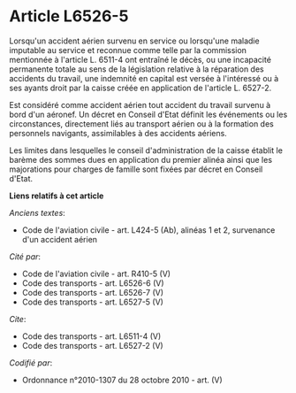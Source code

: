 # Article L6526-5

Lorsqu'un accident aérien survenu en service ou lorsqu'une maladie imputable au service et reconnue comme telle par la
commission mentionnée à l'article L. 6511-4 ont entraîné le décès, ou une incapacité permanente totale au sens de la
législation relative à la réparation des accidents du travail, une indemnité en capital est versée à l'intéressé ou à ses
ayants droit par la caisse créée en application de l'article L. 6527-2. 

Est considéré comme accident aérien tout accident du travail survenu à bord d'un aéronef. Un décret en Conseil d'Etat définit
les événements ou les circonstances, directement liés au transport aérien ou à la formation des personnels navigants,
assimilables à des accidents aériens. 

Les limites dans lesquelles le conseil d'administration de la caisse établit le barème des sommes dues en application du
premier alinéa ainsi que les majorations pour charges de famille sont fixées par décret en Conseil d'Etat.

**Liens relatifs à cet article**

_Anciens textes_:

  - Code de l'aviation civile - art. L424-5 (Ab), alinéas 1 et 2, survenance d'un accident aérien

_Cité par_:

  - Code de l'aviation civile - art. R410-5 (V)
  - Code des transports - art. L6526-6 (V)
  - Code des transports - art. L6526-7 (V)
  - Code des transports - art. L6527-5 (V)

_Cite_:

  - Code des transports - art. L6511-4 (V)
  - Code des transports - art. L6527-2 (V)

_Codifié par_:

  - Ordonnance n°2010-1307 du 28 octobre 2010 - art. (V)
